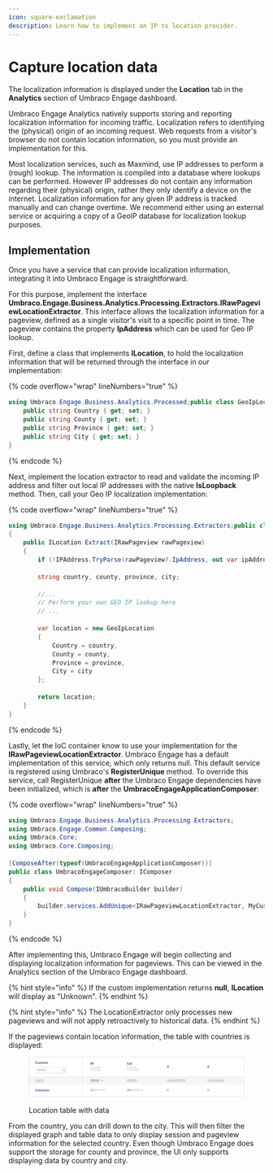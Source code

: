 ```yaml
---
icon: square-exclamation
description: Learn how to implement an IP to location provider.
---
```


# Capture location data

The localization information is displayed under the **Location** tab in the **Analytics** section of Umbraco Engage dashboard.

Umbraco Engage Analytics natively supports storing and reporting localization information for incoming traffic. Localization refers to identifying the (physical) origin of an incoming request. Web requests from a visitor's browser do not contain location information, so you must provide an implementation for this.

Most localization services, such as Maxmind, use IP addresses to perform a (rough) lookup. The information is compiled into a database where lookups can be performed. However IP addresses do not contain any information regarding their (physical) origin, rather they only identify a device on the internet. Localization information for any given IP address is tracked manually and can change overtime. We recommend either using an external service or acquiring a copy of a GeoIP database for localization lookup purposes.

## Implementation

Once you have a service that can provide localization information, integrating it into Umbraco Engage is straightforward.

For this purpose, implement the interface **Umbraco.Engage.Business.Analytics.Processing.Extractors.IRawPageviewLocationExtractor**. This interface allows the localization information for a pageview, defined as a single visitor's visit to a specific point in time. The pageview contains the property **IpAddress** which can be used for Geo IP lookup.

First, define a class that implements **ILocation**, to hold the localization information that will be returned through the interface in our implementation:

{% code overflow="wrap" lineNumbers="true" %}

```cs
using Umbraco.Engage.Business.Analytics.Processed;public class GeoIpLocation : ILocation{
    public string Country { get; set; }
    public string County { get; set; }
    public string Province { get; set; }
    public string City { get; set; }
}
```

{% endcode %}

Next, implement the location extractor to read and validate the incoming IP address and filter out local IP addresses with the native **IsLoopback** method. Then, call your Geo IP localization implementation:

{% code overflow="wrap" lineNumbers="true" %}

```cs
using Umbraco.Engage.Business.Analytics.Processing.Extractors;public class MyCustomLocationExtractor : IRawPageviewLocationExtractor
{
    public ILocation Extract(IRawPageview rawPageview)
    {
        if (!IPAddress.TryParse(rawPageview?.IpAddress, out var ipAddress) || IPAddress.IsLoopback(ipAddress)) return null;
    
        string country, county, province, city;
    
        //...
        // Perform your own GEO IP lookup here
        // ...
    
        var location = new GeoIpLocation
        {
            Country = country,
            County = county,
            Province = province,
            City = city
        };
    
        return location;
    }
}
```

{% endcode %}

Lastly, let the IoC container know to use your implementation for the **IRawPageviewLocationExtractor**. Umbraco Engage has a default implementation of this service, which only returns null. This default service is registered using Umbraco's **RegisterUnique** method. To override this service, call RegisterUnique **after** the Umbraco Engage dependencies have been initialized, which is **after** the **UmbracoEngageApplicationComposer**:

{% code overflow="wrap" lineNumbers="true" %}

```cs
using Umbraco.Engage.Business.Analytics.Processing.Extractors;
using Umbraco.Engage.Common.Composing;
using Umbraco.Core;
using Umbraco.Core.Composing;
    
[ComposeAfter(typeof(UmbracoEngageApplicationComposer))]
public class UmbracoEngageComposer: IComposer
{
    public void Compose(IUmbracoBuilder builder)
    {
        builder.services.AddUnique<IRawPageviewLocationExtractor, MyCustomLocationExtractor>();
    }
}
```

{% endcode %}

After implementing this, Umbraco Engage will begin collecting and displaying localization information for pageviews. This can be viewed in the Analytics section of the Umbraco Engage dashboard.

{% hint style="info" %}
If the custom implementation returns **null**, **ILocation** will display as "Unknown".
{% endhint %}

{% hint style="info" %}
The LocationExtractor only processes new pageviews and will not apply retroactively to historical data.
{% endhint %}

If the pageviews contain location information, the table with countries is displayed:

<figure><img src="../../.gitbook/assets/image (1) (4).png" alt="Location table - missing data error"><figcaption><p>Location table with data</p></figcaption></figure>

From the country, you can drill down to the city. This will then filter the displayed graph and table data to only display session and pageview information for the selected country. Even though Umbraco Engage does support the storage for county and province, the UI only supports displaying data by country and city.
